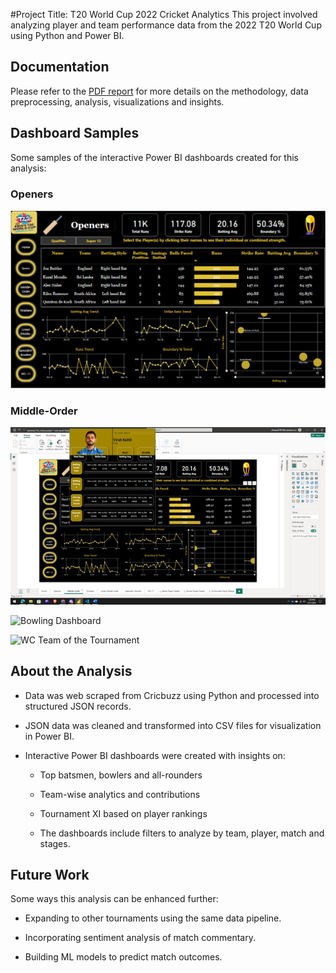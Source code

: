 #Project Title: T20 World Cup 2022 Cricket Analytics
This project involved analyzing player and team performance data from the 2022 T20 World Cup using Python and Power BI.

## Documentation
Please refer to the [PDF report](./T20_Cricket_Project_Report.pdf) for more details on the methodology, data preprocessing, analysis, visualizations and insights.

## Dashboard Samples
Some samples of the interactive Power BI dashboards created for this analysis:
### Openers
![Batting Dashboard](./DashboardImages/openers.PNG)

### Middle-Order
![Batting Dashboard](./DashboardImages/Middel_order.png)

![Bowling Dashboard](images/bowling-dashboard.png) 

![WC Team of the Tournament](images/team-of-tournament.png)

## About the Analysis

- Data was web scraped from Cricbuzz using Python and processed into structured JSON records.

- JSON data was cleaned and transformed into CSV files for visualization in Power BI. 

- Interactive Power BI dashboards were created with insights on:

  - Top batsmen, bowlers and all-rounders

  - Team-wise analytics and contributions

  - Tournament XI based on player rankings

  - The dashboards include filters to analyze by team, player, match and stages.


## Future Work

Some ways this analysis can be enhanced further:

- Expanding to other tournaments using the same data pipeline.

- Incorporating sentiment analysis of match commentary.

- Building ML models to predict match outcomes.
